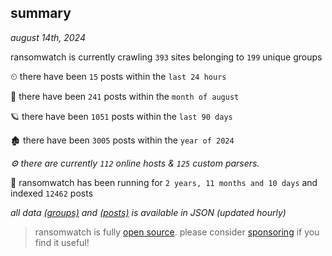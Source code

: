 
## summary
_august 14th, 2024_

ransomwatch is currently crawling `393` sites belonging to `199` unique groups

⏲ there have been `15` posts within the `last 24 hours`

🦈 there have been `241` posts within the `month of august`

🪐 there have been `1051` posts within the `last 90 days`

🏚 there have been `3005` posts within the `year of 2024`

_⚙️ there are currently `112` online hosts & `125` custom parsers._

🦕 ransomwatch has been running for `2 years, 11 months and 10 days` and indexed `12462` posts

_all data  [(groups)](http://ransomwhat.telemetry.ltd/groups) and [(posts)](http://ransomwhat.telemetry.ltd/posts) is available in JSON (updated hourly)_

> ransomwatch is fully [open source](https://github.com/joshhighet/ransomwatch#ransomwatch--). please consider [sponsoring](https://github.com/sponsors/joshhighet) if you find it useful!
